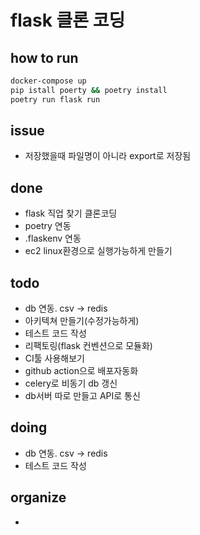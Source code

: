 # flask 클론 코딩

## how to run

```bash
docker-compose up
pip istall poerty && poetry install
poetry run flask run
```

## issue

- 저장했을때 파일명이 아니라 export로 저장됨

## done

- flask 직업 찾기 클론코딩
- poetry 연동
- .flaskenv 연동
- ec2 linux환경으로 실행가능하게 만들기


## todo

- db 연동. csv -> redis
- 아키텍쳐 만들기(수정가능하게)
- 테스트 코드 작성
- 리팩토링(flask 컨벤션으로 모듈화)
- CI툴 사용해보기
- github action으로 배포자동화
- celery로 비동기 db 갱신
- db서버 따로 만들고 API로 통신

## doing

- db 연동. csv -> redis
- 테스트 코드 작성

## organize

- 